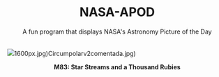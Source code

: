 <div align="center">
  <h1>
    NASA-APOD
  </h1>
</div>
  
<div align="center">
  A fun program that displays NASA's Astronomy Picture of the Day
</div>

<br>

![](https://apod.nasa.gov/apod/image/2407/DeepM83ThousandRubyGalaxy.jpg)1600px.jpg)Circumpolarv2comentada.jpg)

<p align = "center">
  <b>M83: Star Streams and a Thousand Rubies</b>
</p>
